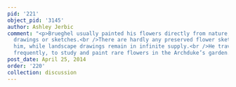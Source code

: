 ```yaml
---
pid: '221'
object_pid: '3145'
author: Ashley Jerbic
comment: "<p>Brueghel usually painted his flowers directly from nature, without using
  drawings or sketches.<br />There are hardly any preserved flower sketches done by
  him, while landscape drawings remain in infinite supply.<br />He traveled to Brussels
  frequently, to study and paint rare flowers in the Archduke’s garden.</p>"
post_date: April 25, 2014
order: '220'
collection: discussion
---
```

